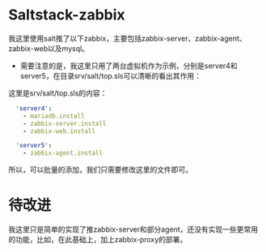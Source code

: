 # Saltstack-zabbix
我这里使用salt推了以下zabbix，主要包括zabbix-server、zabbix-agent、zabbix-web以及mysql。

- 需要注意的是，我这里只用了两台虚拟机作为示例，分别是server4和server5，在目录srv/salt/top.sls可以清晰的看出其作用：

这里是srv/salt/top.sls的内容：
```yml
  'server4':
    - mariadb.install
    - zabbix-server.install
    - zabbix-web.install

  'server5':
    - zabbix-agent.install
```
所以，可以批量的添加，我们只需要修改这里的文件即可。

#  待改进

我这里只是简单的实现了推zabbix-server和部分agent，还没有实现一些更常用的功能，比如，在此基础上，加上zabbix-proxy的部署。
